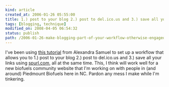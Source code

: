```yaml
---
kind: article
created_at: 2006-01-26 05:55:00
title: 1.) post to your blog 2.) post to del.ico.us and 3.) save all your links using spurl.com, all at the same time. This, I think will work well for a new biofuels ...
tags: [blogging, technique]
modified_on: 2008-04-05 06:54:32
status: publish 
path: /2006-01-26-make-blogging-part-of-your-workflow-otherwise-engaged
---
```


I've been using <a href="http://www.alexandrasamuel.com/20050522/make-blogging-part-of-your-workflow/">this tutorial</a> from Alexandra Samuel to set up a workflow that allows you to 1.) post to your blog 2.) post to del.ico.us and 3.) save all your links using <a href="http://www.spurl.com">spurl.com</a>, all at the same time. This, I think will work well for a new biofuels community website that I'm working on with people in (and around) Piedmount Biofuels here in NC. Pardon any mess I make while I'm tinkering. 